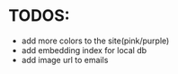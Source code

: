 # TODOS:
- add more colors to the site(pink/purple)
- add embedding index for local db
- add image url to emails
